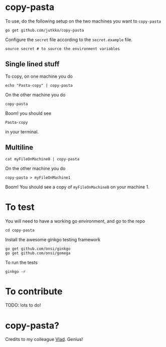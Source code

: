 # copy-pasta
To use, do the following setup on the two machines you want to `copy-pasta`

```
go get github.com/jutkko/copy-pasta
```

Configure the `secret` file according to the `secret.example` file.

```
source secret # to source the environment variables
```

## Single lined stuff
 To copy, on one machine you do

```
echo "Pasta-copy" | copy-pasta
```

On the other machine you do

```
copy-pasta
```

Boom! you should see

```
Pasta-copy
```

in your terminal.

## Multiline
```
cat myFileOnMachine0 | copy-pasta
```

On the other machine you do

```
copy-pasta > myFileOnMachine1
```

Boom! You should see a copy of `myFileOnMachine0` on your machine 1.

# To test
You will need to have a working go environment, and go to the repo

```
cd copy-pasta
```

Install the awesome ginkgo testing framework

```
go get github.com/onsi/ginkgo
go get github.com/onsi/gomega
```

To run the tests

```
ginkgo -r
```

# To contribute
TODO: lots to do!

# copy-pasta?
Credits to my colleague [Vlad](https://github.com/vlad-stoian). Genius!

